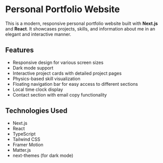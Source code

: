 # Personal Portfolio Website

This is a modern, responsive personal portfolio website built with **Next.js** and **React**. It showcases projects, skills, and information about me in an elegant and interactive manner.

## Features

-   Responsive design for various screen sizes
-   Dark mode support
-   Interactive project cards with detailed project pages
-   Physics-based skill visualization
-   Floating navigation bar for easy access to different sections
-   Local time clock display
-   Contact section with email copy functionality

## Technologies Used

-   Next.js
-   React
-   TypeScript
-   Tailwind CSS
-   Framer Motion
-   Matter.js
-   next-themes (for dark mode)
